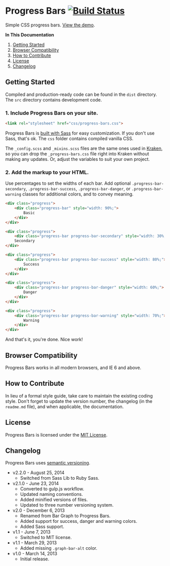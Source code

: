 # Progress Bars [![Build Status](https://travis-ci.org/cferdinandi/progress-bars.svg)](https://travis-ci.org/cferdinandi/progress-bars)
Simple CSS progress bars. [View the demo](http://cferdinandi.github.io/progress-bars/).

**In This Documentation**

1. [Getting Started](#getting-started)
2. [Browser Compatibility](#browser-compatibility)
3. [How to Contribute](#how-to-contribute)
4. [License](#license)
5. [Changelog](#changelog)



## Getting Started

Compiled and production-ready code can be found in the `dist` directory. The `src` directory contains development code.

### 1. Include Progress Bars on your site.

```html
<link rel="stylesheet" href="css/progress-bars.css">
```

Progress Bars is [built with Sass](http://sass-lang.com/) for easy customization. If you don't use Sass, that's ok. The `css` folder contains compiled vanilla CSS.

The `_config.scss` and `_mixins.scss` files are the same ones used in [Kraken](http://cferdinandi.github.io/kraken/), so you can drop the `_progress-bars.css` file right into Kraken without making any updates. Or, adjust the variables to suit your own project.

### 2. Add the markup to your HTML.

Use percentages to set the widths of each bar. Add optional `.progress-bar-secondary`, `.progress-bar-success`, `.progress-bar-danger`, or `.progress-bar-warning` classes for additional colors, and to convey meaning.

```html
<div class="progress">
    <div class="progress-bar" style="width: 90%;">
        Basic
    </div>
</div>

<div class="progress">
    <div class="progress-bar progress-bar-secondary" style="width: 30%;"></div>
    Secondary
</div>

<div class="progress">
    <div class="progress-bar progress-bar-success" style="width: 80%;">
    	Success
    </div>
</div>

<div class="progress">
    <div class="progress-bar progress-bar-danger" style="width: 60%;">
    	Danger
    </div>
</div>

<div class="progress">
    <div class="progress-bar progress-bar-warning" style="width: 70%;">
    	Warning
    </div>
</div>
```

And that's it, you're done. Nice work!



## Browser Compatibility

Progress Bars works in all modern browsers, and IE 6 and above.



## How to Contribute

In lieu of a formal style guide, take care to maintain the existing coding style. Don't forget to update the version number, the changelog (in the `readme.md` file), and when applicable, the documentation.



## License

Progress Bars is licensed under the [MIT License](http://gomakethings.com/mit/).



## Changelog

Progress Bars uses [semantic versioning](http://semver.org/).

* v2.2.0 - August 25, 2014
    * Switched from Sass Lib to Ruby Sass.
* v2.1.0 - June 23, 2014
    * Converted to gulp.js workflow.
    * Updated naming conventions.
    * Added minified versions of files.
    * Updated to three number versioning system.
* v2.0 - December 6, 2013
	* Renamed from Bar Graph to Progress Bars.
	* Added support for success, danger and warning colors.
	* Added Sass support.
* v1.1 - June 7, 2013
	* Switched to MIT license.
* v1.1 - March 29, 2013
	* Added missing `.graph-bar-alt` color.
* v1.0 - March 14, 2013
	* Initial release.